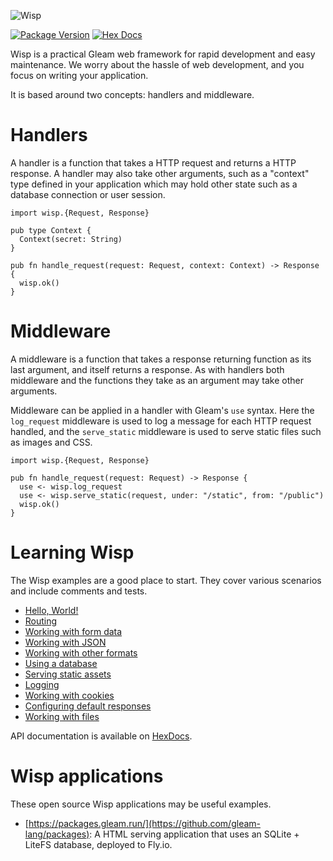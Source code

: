 ![Wisp](https://github.com/lpil/wisp/blob/main/docs/images/cover.png?raw=true)

[![Package Version](https://img.shields.io/hexpm/v/wisp)](https://hex.pm/packages/wisp)
[![Hex Docs](https://img.shields.io/badge/hex-docs-ffaff3)](https://hexdocs.pm/wisp/)

Wisp is a practical Gleam web framework for rapid development and easy maintenance.
We worry about the hassle of web development, and you focus on writing your
application.

It is based around two concepts: handlers and middleware.

# Handlers

A handler is a function that takes a HTTP request and returns a HTTP
response. A handler may also take other arguments, such as a "context" type
defined in your application which may hold other state such as a database
connection or user session.

```gleam
import wisp.{Request, Response}

pub type Context {
  Context(secret: String)
}

pub fn handle_request(request: Request, context: Context) -> Response {
  wisp.ok()
}
```

# Middleware

A middleware is a function that takes a response returning function as its
last argument, and itself returns a response. As with handlers both
middleware and the functions they take as an argument may take other
arguments.

Middleware can be applied in a handler with Gleam's `use` syntax. Here the
`log_request` middleware is used to log a message for each HTTP request
handled, and the `serve_static` middleware is used to serve static files
such as images and CSS.

```gleam
import wisp.{Request, Response}

pub fn handle_request(request: Request) -> Response {
  use <- wisp.log_request
  use <- wisp.serve_static(request, under: "/static", from: "/public")
  wisp.ok()
}
```

# Learning Wisp

The Wisp examples are a good place to start. They cover various scenarios and
include comments and tests.

- [Hello, World!](https://github.com/lpil/wisp/tree/main/examples/00-hello-world)
- [Routing](https://github.com/lpil/wisp/tree/main/examples/01-routing)
- [Working with form data](https://github.com/lpil/wisp/tree/main/examples/02-working-with-form-data)
- [Working with JSON](https://github.com/lpil/wisp/tree/main/examples/03-working-with-json)
- [Working with other formats](https://github.com/lpil/wisp/tree/main/examples/04-working-with-other-formats)
- [Using a database](https://github.com/lpil/wisp/tree/main/examples/05-using-a-database)
- [Serving static assets](https://github.com/lpil/wisp/tree/main/examples/06-serving-static-assets)
- [Logging](https://github.com/lpil/wisp/tree/main/examples/07-logging)
- [Working with cookies](https://github.com/lpil/wisp/tree/main/examples/08-working-with-cookies)
- [Configuring default responses](https://github.com/lpil/wisp/tree/main/examples/09-configuring-default-responses)
- [Working with files](https://github.com/lpil/wisp/tree/main/examples/09-working-with-files)

API documentation is available on [HexDocs](https://hexdocs.pm/wisp/).

# Wisp applications

These open source Wisp applications may be useful examples.

- [https://packages.gleam.run/](https://github.com/gleam-lang/packages): A HTML
  serving application that uses an SQLite + LiteFS database, deployed to Fly.io.

